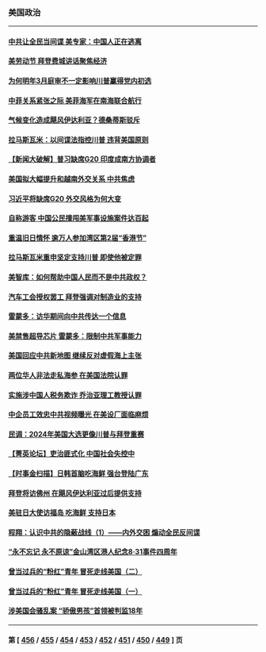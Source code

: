 ### 美国政治
---
#### [中共让全民当间谍 美专家：中国人正在逃离](../../pages/ncid1078159/n14067057.md) 
#### [美劳动节 拜登费城讲话聚焦经济](../../pages/ncid1078159/n14067068.md) 
#### [为何明年3月庭审不一定影响川普赢得党内初选](../../pages/ncid1078159/n14066995.md) 
#### [中菲关系紧张之际 美菲海军在南海联合航行](../../pages/ncid1078159/n14067046.md) 
#### [气候变化造成飓风伊达利亚？德桑蒂斯驳斥](../../pages/ncid1078159/n14067023.md) 
#### [拉马斯瓦米：以间谍法指控川普 违背美国原则](../../pages/ncid1078159/n14066949.md) 
#### [【新闻大破解】普习缺席G20 印度成南方协调者](../../pages/ncid1078159/n14067008.md) 
#### [美国拟大幅提升和越南外交关系 中共焦虑](../../pages/ncid1078159/n14066980.md) 
#### [习近平将缺席G20 外交风格为何大变](../../pages/ncid1078159/n14066938.md) 
#### [自称游客 中国公民擅闯美军事设施案件达百起](../../pages/ncid1078159/n14066872.md) 
#### [重温旧日情怀 逾万人参加湾区第2届“香港节”](../../pages/ncid1078159/n14066737.md) 
#### [拉马斯瓦米重申坚定支持川普 即使他被定罪](../../pages/ncid1078159/n14066445.md) 
#### [美智库：如何帮助中国人民而不是中共政权？](../../pages/ncid1078159/n14066458.md) 
#### [汽车工会授权罢工 拜登强调对制造业的支持](../../pages/ncid1078159/n14066386.md) 
#### [雷蒙多：访华期间向中共传达一个信息](../../pages/ncid1078159/n14066413.md) 
#### [美禁售超导芯片 雷蒙多：限制中共军事能力](../../pages/ncid1078159/n14066372.md) 
#### [美国回应中共新地图 继续反对虚假海上主张](../../pages/ncid1078159/n14066318.md) 
#### [两位华人非法走私海参 在美国法院认罪](../../pages/ncid1078159/n14066307.md) 
#### [实施涉中国人税务欺诈 乔治亚理工教授认罪](../../pages/ncid1078159/n14066171.md) 
#### [中企员工效忠中共视频曝光 在美设厂面临麻烦](../../pages/ncid1078159/n14065524.md) 
#### [民调：2024年美国大选更像川普与拜登重赛](../../pages/ncid1078159/n14066155.md) 
#### [【菁英论坛】吏治匪式化 中国社会失控中](../../pages/ncid1078159/n14066063.md) 
#### [【时事金扫描】日韩首脑吃海鲜 强台登陆广东](../../pages/ncid1078159/n14065965.md) 
#### [拜登将访佛州 在飓风伊达利亚过后提供支持](../../pages/ncid1078159/n14065904.md) 
#### [美驻日大使访福岛 吃海鲜 支持日本](../../pages/ncid1078159/n14065850.md) 
#### [程翔：认识中共的隐蔽战线（1）——内外交困 煽动全民反间谍](../../pages/ncid1078159/n14065751.md) 
#### [“永不忘记 永不原谅”金山湾区港人纪念8‧31事件四周年](../../pages/ncid1078159/n14065738.md) 
#### [曾当过兵的“粉红”青年 冒死走线美国（二）](../../pages/ncid1078159/n14065713.md) 
#### [曾当过兵的“粉红”青年    冒死走线美国（一）](../../pages/ncid1078159/n14065697.md) 
#### [涉美国会骚乱案 “骄傲男孩”首领被判监18年](../../pages/ncid1078159/n14065662.md) 

---
#### 第 [ [456](./456.md) / [455](./455.md) / [454](./454.md) / [453](./453.md) / [452](./452.md) / [451](./451.md) / [450](./450.md) / [449](./449.md) ] 页
